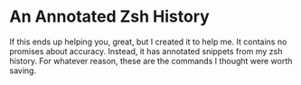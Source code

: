 # An Annotated Zsh History

If this ends up helping you, great, but I created it to help me.  It contains no promises about accuracy.  Instead, it has annotated snippets from my zsh history.  For whatever reason, these are the commands I thought were worth saving.

